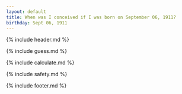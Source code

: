 ```yaml
---
layout: default
title: When was I conceived if I was born on September 06, 1911?
birthday: Sept 06, 1911
---
```


{% include header.md %}

{% include guess.md %}

{% include calculate.md %}

{% include safety.md %}

{% include footer.md %}



